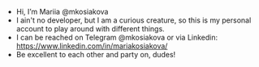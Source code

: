 - Hi, I’m Mariia @mkosiakova
- I ain't no developer, but I am a curious creature, so this is my personal account to play around with different things.
- I can be reached on Telegram @mkosiakova or via Linkedin: https://www.linkedin.com/in/mariakosiakova/
- Be excellent to each other and party on, dudes!

<!---
mkosiakova/mkosiakova is a ✨ special ✨ repository because its `README.md` (this file) appears on your GitHub profile.
You can click the Preview link to take a look at your changes.
--->
